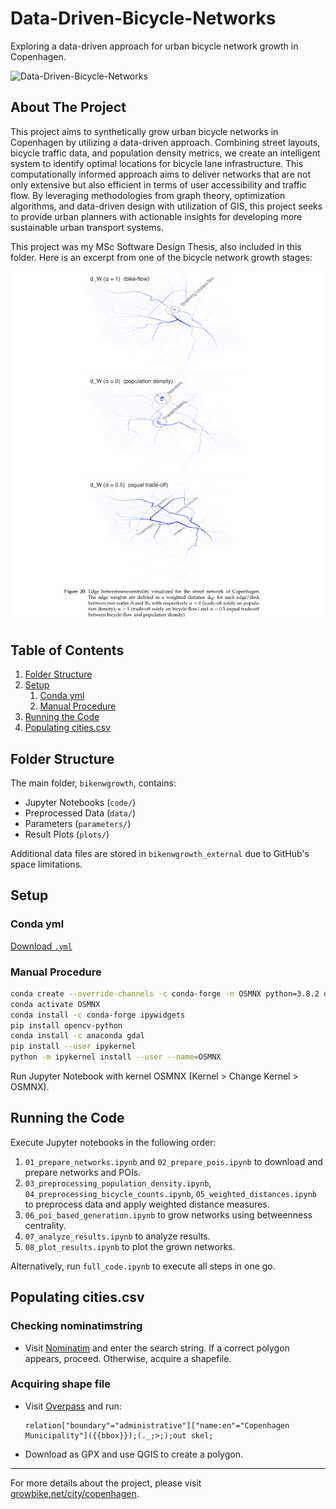 # Data-Driven-Bicycle-Networks
Exploring a data-driven approach for urban bicycle network growth in Copenhagen.

![Data-Driven-Bicycle-Networks](readmevideo.gif)

## About The Project
This project aims to synthetically grow urban bicycle networks in Copenhagen by utilizing a data-driven approach. Combining street layouts, bicycle traffic data, and population density metrics, we create an intelligent system to identify optimal locations for bicycle lane infrastructure. This computationally informed approach aims to deliver networks that are not only extensive but also efficient in terms of user accessibility and traffic flow. By leveraging methodologies from graph theory, optimization algorithms, and data-driven design with utilization of GIS, this project seeks to provide urban planners with actionable insights for developing more sustainable urban transport systems.

This project was my MSc Software Design Thesis, also included in this folder. Here is an excerpt from one of the bicycle network growth stages:

![weighted betweenness centrality](https://github.com/kristofgas/Portfolio/blob/master/Python/data-driven-bicycle-networks/excerpt.png)



## Table of Contents
1. [Folder Structure](#folder-structure)
2. [Setup](#setup)
    1. [Conda yml](#conda-yml)
    2. [Manual Procedure](#manual-procedure)
3. [Running the Code](#running-the-code)
4. [Populating cities.csv](#populating-citiescsv)

## Folder Structure
The main folder, `bikenwgrowth`, contains:
- Jupyter Notebooks (`code/`)
- Preprocessed Data (`data/`)
- Parameters (`parameters/`)
- Result Plots (`plots/`)

Additional data files are stored in `bikenwgrowth_external` due to GitHub's space limitations.

## Setup

### Conda yml
[Download `.yml`](env.yml)

### Manual Procedure
```bash
conda create --override-channels -c conda-forge -n OSMNX python=3.8.2 osmnx=0.16.2 python-igraph watermark haversine rasterio tqdm geojson
conda activate OSMNX
conda install -c conda-forge ipywidgets
pip install opencv-python
conda install -c anaconda gdal
pip install --user ipykernel
python -m ipykernel install --user --name=OSMNX
```

Run Jupyter Notebook with kernel OSMNX (Kernel > Change Kernel > OSMNX).

## Running the Code
Execute Jupyter notebooks in the following order:
1. `01_prepare_networks.ipynb` and `02_prepare_pois.ipynb` to download and prepare networks and POIs.
2. `03_preprocessing_population_density.ipynb`, `04_preprocessing_bicycle_counts.ipynb`, `05_weighted_distances.ipynb` to preprocess data and apply weighted distance measures.
3. `06_poi_based_generation.ipynb` to grow networks using betweenness centrality.
4. `07_analyze_results.ipynb` to analyze results.
5. `08_plot_results.ipynb` to plot the grown networks.

Alternatively, run `full_code.ipynb` to execute all steps in one go.

## Populating cities.csv
### Checking nominatimstring  
* Visit [Nominatim](https://nominatim.openstreetmap.org/search.php?q=paris%2C+france&polygon_geojson=1&viewbox=) and enter the search string. If a correct polygon appears, proceed. Otherwise, acquire a shapefile.

### Acquiring shape file  
* Visit [Overpass](https://overpass-turbo.eu) and run:
    ```
    relation["boundary"="administrative"]["name:en"="Copenhagen Municipality"]({{bbox}});(._;>;);out skel;
    ```
* Download as GPX and use QGIS to create a polygon.



---

For more details about the project, please visit [growbike.net/city/copenhagen](https://growbike.net/city/copenhagen).
